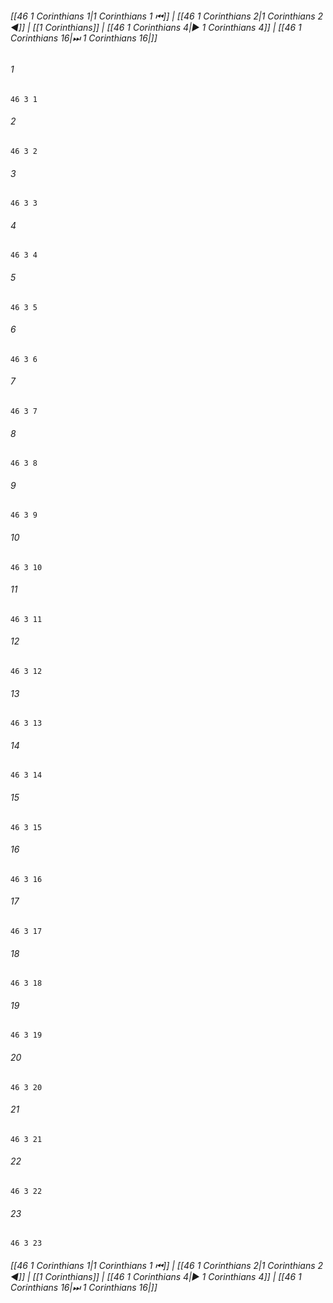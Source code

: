 
###### [[46 1 Corinthians 1|1 Corinthians 1 ⏮]] | [[46 1 Corinthians 2|1 Corinthians 2 ◀]] | [[1 Corinthians]] | [[46 1 Corinthians 4|▶ 1 Corinthians 4]] | [[46 1 Corinthians 16|⏭ 1 Corinthians 16|]]

###### 1
``` verse
46 3 1 
```
###### 2
``` verse
46 3 2 
```
###### 3
``` verse
46 3 3 
```
###### 4
``` verse
46 3 4 
```
###### 5
``` verse
46 3 5 
```
###### 6
``` verse
46 3 6 
```
###### 7
``` verse
46 3 7 
```
###### 8
``` verse
46 3 8 
```
###### 9
``` verse
46 3 9 
```
###### 10
``` verse
46 3 10 
```
###### 11
``` verse
46 3 11 
```
###### 12
``` verse
46 3 12 
```
###### 13
``` verse
46 3 13 
```
###### 14
``` verse
46 3 14 
```
###### 15
``` verse
46 3 15 
```
###### 16
``` verse
46 3 16 
```
###### 17
``` verse
46 3 17 
```
###### 18
``` verse
46 3 18 
```
###### 19
``` verse
46 3 19 
```
###### 20
``` verse
46 3 20 
```
###### 21
``` verse
46 3 21 
```
###### 22
``` verse
46 3 22 
```
###### 23
``` verse
46 3 23 
```

###### [[46 1 Corinthians 1|1 Corinthians 1 ⏮]] | [[46 1 Corinthians 2|1 Corinthians 2 ◀]] | [[1 Corinthians]] | [[46 1 Corinthians 4|▶ 1 Corinthians 4]] | [[46 1 Corinthians 16|⏭ 1 Corinthians 16|]]

